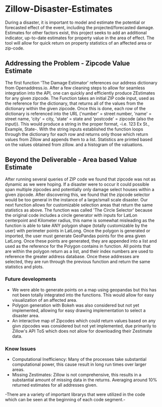 # Zillow-Disaster-Estimates

During a disaster, it is important to model and estimate the potential or forecasted effect of the event, including the projected/forecasted damage.  Estimates for other factors exist, this project seeks to add an additional indicator, up-to-date estimates for property value in the area of effect. The tool will allow for quick return on property statistics of an affected area or zip-code.  

## Addressing the Problem - Zipcode Value Estimate

The first function 'The Damage Estimator' references our address dictionary from Openaddress.io.  After a few cleaning steps to allow for seamless integration into the API, one can quickly and efficiently produce ZEstimates for any given zipcode.  The Function takes an initial ZIP code input, used as the reference for the dictionary, that returns all of the values from the dictionary within the given zipcode.  Once this is done, each row of the dictionary is referenced into the URL ('number' = street number, 'name' = street name, 'city' = city, 'state' = state and 'postcode' = zipcode (also the input)).  This would produce a string in the proper format, -i.e. 123 Ex St., Example, State-.  With the string inputs established the function loops through the dictionary for each row and returns only those which return values from Zillow and appends them to a list.  Statistics are printed based on the values obtained from zillow. and a histogram of the valuations.

## Beyond the Deliverable - Area based Value Estimate

After running several queries of ZIP code we found that zipcode was not as dynamic as we were hoping.  If a disaster were to occur it could possible span multiple zipcodes and potentially only damage select houses within a given zipcode.  After discovering this, we found that the zipcode selector would be too general in the instance of a large/small scale disaster.  Our next function allows for customizable selection areas that return the same statistics as above.  The function was called 'The Circle Selector' because the original code includes a circle generator with inputs for LatLon centerpoint and Kilometer radius, this name is somewhat misleading as the function is able to take ANY polygon shape (totally customizable by the user) with perimeter points in LatLong.  Once the polygon is generated or imported, the user must generate GeoPandas points for the area given LatLong.  Once these points are generated, they are appended into a list and used as the reference for the Polygon contains in function.  All points that are within the polygon return as a list, and their index numbers are used to reference the greater address database.  Once these addresses are selected, they are run through the previous function and return the same statistics and plots.

### Future developments
- We were able to generate points on a map using geopandas but this has not been totally integrated into the functions.  This would allow for easy visualization of an affected area.
- Polygon generation with Bokeh was also considered but not yet implemented, allowing for easy drawing implementation to select a disaster area.
- An interactive map of Zipcodes which could return values based on any givn zipcodes was considered but not yet implemented, due primarily to Zillow's API ToS which does not allow for downloading their Zestimate data.

### Know Issues
- Computational Inefficiency:  Many of the processes take substantial computational power, this cause result in long run times over larger areas.
- Missing Zestimates:  Zillow is not comprehensive, this results in a substantial amount of missing data in the returns.  Averaging around 10% returned estimates for all addresses given.

-There are a variety of important librarys that were utilized in the code which can be seen at the beginning of each code segment.-


